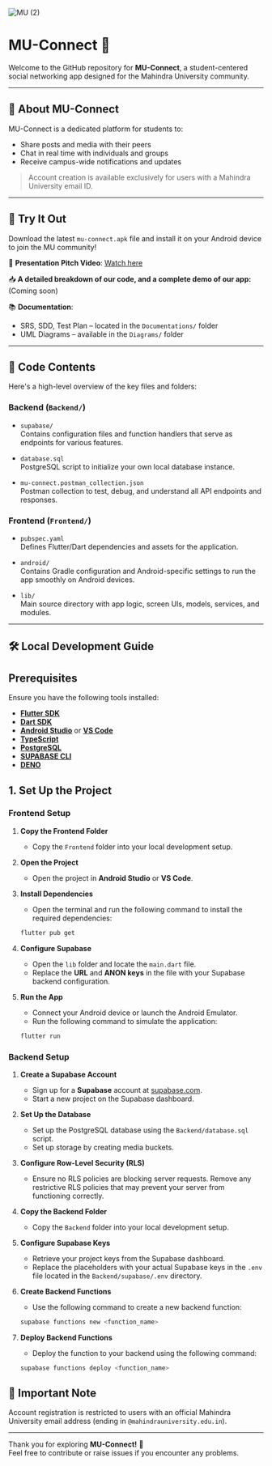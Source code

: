![MU (2)](https://github.com/user-attachments/assets/031ad6f3-e82d-4c49-a181-3f023d66329e)


# MU-Connect 📱

Welcome to the GitHub repository for **MU-Connect**, a student-centered social networking app designed for the Mahindra University community.

---

## 🚀 About MU-Connect

MU-Connect is a dedicated platform for students to:
- Share posts and media with their peers
- Chat in real time with individuals and groups
- Receive campus-wide notifications and updates

> Account creation is available exclusively for users with a Mahindra University email ID.

---

## 📱 Try It Out

Download the latest `mu-connect.apk` file and install it on your Android device to join the MU community!

🎥 **Presentation Pitch Video**: [Watch here](https://drive.google.com/file/d/1NORfbxyUyZkOAuYEZ-gPo2XpyZ9901h-/view?usp=drive_link)

📥 **A detailed breakdown of our code, and a complete demo of our app:** (Coming soon)


📚 **Documentation**:  
- SRS, SDD, Test Plan – located in the `Documentations/` folder  
- UML Diagrams – available in the `Diagrams/` folder  

---

## 📁 Code Contents

Here's a high-level overview of the key files and folders:

### Backend (`Backend/`)

- `supabase/`  
  Contains configuration files and function handlers that serve as endpoints for various features.

- `database.sql`  
  PostgreSQL script to initialize your own local database instance.

- `mu-connect.postman_collection.json`  
  Postman collection to test, debug, and understand all API endpoints and responses.

### Frontend (`Frontend/`)

- `pubspec.yaml`  
  Defines Flutter/Dart dependencies and assets for the application.

- `android/`  
  Contains Gradle configuration and Android-specific settings to run the app smoothly on Android devices.

- `lib/`  
  Main source directory with app logic, screen UIs, models, services, and modules.

---

## 🛠 Local Development Guide

## Prerequisites

Ensure you have the following tools installed:

- **[Flutter SDK](https://flutter.dev/docs/get-started/install)**
- **[Dart SDK](https://dart.dev/get-dart)**
- **[Android Studio](https://developer.android.com/studio)** or **[VS Code](https://code.visualstudio.com/)**
- **[TypeScript](https://www.typescriptlang.org/)**
- **[PostgreSQL](https://www.postgresql.org/)**
- **[SUPABASE CLI](https://supabase.com/docs/guides/local-development/cli/getting-started)**
- **[DENO](https://docs.deno.com/runtime/getting_started/installation/)**

## 1. Set Up the Project

### Frontend Setup

1. **Copy the Frontend Folder**
   - Copy the `Frontend` folder into your local development setup.

2. **Open the Project**
   - Open the project in **Android Studio** or **VS Code**.

3. **Install Dependencies**
   - Open the terminal and run the following command to install the required dependencies:
   ```bash
   flutter pub get
   ```

4. **Configure Supabase**
   - Open the `lib` folder and locate the `main.dart` file.
   - Replace the **URL** and **ANON keys** in the file with your Supabase backend configuration.

5. **Run the App**
   - Connect your Android device or launch the Android Emulator.
   - Run the following command to simulate the application:
   ```bash
   flutter run
   ```

### Backend Setup

1. **Create a Supabase Account**
   - Sign up for a **Supabase** account at [supabase.com](https://supabase.com/).
   - Start a new project on the Supabase dashboard.

2. **Set Up the Database**
   - Set up the PostgreSQL database using the `Backend/database.sql` script.
   - Set up storage by creating media buckets.

3. **Configure Row-Level Security (RLS)**
   - Ensure no RLS policies are blocking server requests. Remove any restrictive RLS policies that may prevent your server from functioning correctly.

4. **Copy the Backend Folder**
   - Copy the `Backend` folder into your local development setup.

5. **Configure Supabase Keys**
   - Retrieve your project keys from the Supabase dashboard.
   - Replace the placeholders with your actual Supabase keys in the `.env` file located in the `Backend/supabase/.env` directory.

6. **Create Backend Functions**
   - Use the following command to create a new backend function:
   ```bash
   supabase functions new <function_name>
   ```

7. **Deploy Backend Functions**
   - Deploy the function to your backend using the following command:
   ```bash
   supabase functions deploy <function_name>
   ```

## 🛑 Important Note

Account registration is restricted to users with an official Mahindra University email address (ending in `@mahindrauniversity.edu.in`).

---

Thank you for exploring **MU-Connect!** 💬  
Feel free to contribute or raise issues if you encounter any problems.
